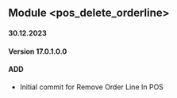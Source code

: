 ## Module <pos_delete_orderline>

#### 30.12.2023
#### Version 17.0.1.0.0
#### ADD
- Initial commit for Remove Order Line In POS
